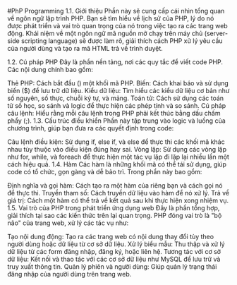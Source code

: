 #PhP Programming
1.1. Giới thiệu
Phần này sẽ cung cấp cái nhìn tổng quan về ngôn ngữ lập trình PHP. Bạn sẽ tìm hiểu về lịch sử của PHP, lý do nó được phát triển và vai trò quan trọng của nó trong việc tạo ra các trang web động. Khái niệm về một ngôn ngữ mã nguồn mở chạy trên máy chủ (server-side scripting language) sẽ được làm rõ, giải thích cách PHP xử lý yêu cầu của người dùng và tạo ra mã HTML trả về trình duyệt.

1.2. Cú pháp PHP
Đây là phần nền tảng, nơi các quy tắc để viết code PHP. Các nội dung chính bao gồm:

Thẻ PHP: Cách bắt đầu () một khối mã PHP.
Biến: Cách khai báo và sử dụng biến ($) để lưu trữ dữ liệu.
Kiểu dữ liệu: Tìm hiểu các kiểu dữ liệu cơ bản như số nguyên, số thực, chuỗi ký tự, và mảng.
Toán tử: Cách sử dụng các toán tử số học, so sánh và logic để thực hiện các phép tính và so sánh.
Cú pháp câu lệnh: Hiểu rằng mỗi câu lệnh trong PHP phải kết thúc bằng dấu chấm phẩy (;).
1.3. Cấu trúc điều khiển
Phần này tập trung vào logic và luồng của chương trình, giúp bạn đưa ra các quyết định trong code:

Câu lệnh điều kiện: Sử dụng if, else if, và else để thực thi các khối mã khác nhau tùy thuộc vào điều kiện đúng hay sai.
Vòng lặp: Sử dụng các vòng lặp như for, while, và foreach để thực hiện một tác vụ lặp đi lặp lại nhiều lần một cách hiệu quả.
1.4. Hàm
Các hàm là những khối mã có thể tái sử dụng, giúp code có tổ chức, gọn gàng và dễ bảo trì. Trong phần này bao gồm:

Định nghĩa và gọi hàm: Cách tạo ra một hàm của riêng bạn và cách gọi nó để thực thi.
Truyền tham số: Cách truyền dữ liệu vào hàm để nó xử lý.
Trả về giá trị: Cách một hàm có thể trả về kết quả sau khi thực hiện xong nhiệm vụ.
1.5. Vai trò của PHP trong phát triển ứng dụng web
Đây là phần tổng hợp, giải thích tại sao các kiến thức trên lại quan trọng. PHP đóng vai trò là "bộ não" của trang web, xử lý các tác vụ như:

Tạo nội dung động: Tạo ra các trang web có nội dung thay đổi tùy theo người dùng hoặc dữ liệu từ cơ sở dữ liệu.
Xử lý biểu mẫu: Thu thập và xử lý dữ liệu từ các form đăng nhập, đăng ký, hoặc liên hệ.
Tương tác với cơ sở dữ liệu: Kết nối và thao tác với các cơ sở dữ liệu như MySQL để lưu trữ và truy xuất thông tin.
Quản lý phiên và người dùng: Giúp quản lý trạng thái đăng nhập của người dùng trên trang web.
